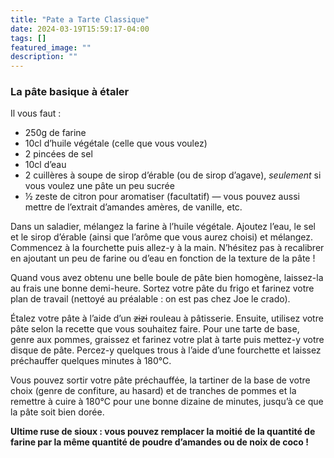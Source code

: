 ```yaml
---
title: "Pate a Tarte Classique"
date: 2024-03-19T15:59:17-04:00
tags: []
featured_image: ""
description: ""
---
```


### La pâte basique à étaler

Il vous faut :

- 250g de farine
- 10cl d’huile végétale (celle que vous voulez)
- 2 pincées de sel
- 10cl d’eau
- 2 cuillères à soupe de sirop d’érable (ou de sirop d’agave), *seulement* si vous voulez une pâte un peu sucrée
- ½ zeste de citron pour aromatiser (facultatif) — vous pouvez aussi mettre de l’extrait d’amandes amères, de vanille, etc.

Dans un saladier, mélangez la farine à l’huile végétale. Ajoutez l’eau, le sel et le sirop d’érable (ainsi que l’arôme que vous aurez choisi) et mélangez. Commencez à la fourchette puis allez-y à la main. N’hésitez pas à recalibrer en ajoutant un peu de farine ou d’eau en fonction de la texture de la pâte !

Quand vous avez obtenu une belle boule de pâte bien homogène, laissez-la au frais une bonne demi-heure. Sortez votre pâte du frigo et farinez votre plan de travail (nettoyé au préalable : on est pas chez Joe le crado).

Étalez votre pâte à l’aide d’un ~~zizi~~ rouleau à pâtisserie. Ensuite, utilisez votre pâte selon la recette que vous souhaitez faire. Pour une tarte de base, genre aux pommes, graissez et farinez votre plat à tarte puis mettez-y votre disque de pâte. Percez-y quelques trous à l’aide d’une fourchette et laissez préchauffer quelques minutes à 180°C.

Vous pouvez sortir votre pâte préchauffée, la tartiner de la base de votre choix (genre de confiture, au hasard) et de tranches de pommes et la remettre à cuire à 180°C pour une bonne dizaine de minutes, jusqu’à ce que la pâte soit bien dorée.

**Ultime ruse de sioux : vous pouvez remplacer la moitié de la quantité de farine par la même quantité de poudre d’amandes ou de noix de coco !**
